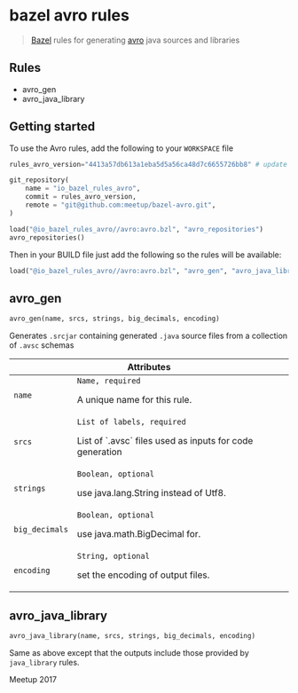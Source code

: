 # bazel avro rules

> [Bazel](https://bazel.build/) rules for generating [avro](https://avro.apache.org/) java sources and libraries

## Rules

* avro_gen
* avro_java_library

## Getting started

To use the Avro rules, add the following to your `WORKSPACE` file

```python
rules_avro_version="4413a57db613a1eba5d5a56ca48d7c6655726bb8" # update this as needed

git_repository(
    name = "io_bazel_rules_avro",
    commit = rules_avro_version,
    remote = "git@github.com:meetup/bazel-avro.git",
)

load("@io_bazel_rules_avro//avro:avro.bzl", "avro_repositories")
avro_repositories()
```

Then in your BUILD file just add the following so the rules will be available:
```python
load("@io_bazel_rules_avro//avro:avro.bzl", "avro_gen", "avro_java_library")
```

## avro_gen

```python
avro_gen(name, srcs, strings, big_decimals, encoding)
```

Generates `.srcjar` containing generated `.java` source files from a collection of `.avsc` schemas

<table class="table table-condensed table-bordered table-params">
  <colgroup>
    <col class="col-param" />
    <col class="param-description" />
  </colgroup>
  <thead>
    <tr>
      <th colspan="2">Attributes</th>
    </tr>
  </thead>
  <tbody>
    <tr>
      <td><code>name</code></td>
      <td>
        <code>Name, required</code>
        <p>A unique name for this rule.</p>
      </td>
    </tr>
    <tr>
      <td><code>srcs</code></td>
      <td>
        <code>List of labels, required</code>
        <p>
          List of `.avsc` files used as inputs for code generation
        </p>
      </td>
    </tr>
    <tr>
      <td><code>strings</code></td>
      <td>
        <code>Boolean, optional</code>
        <p>use java.lang.String instead of Utf8.</p>
      </td>
    </tr>
    <tr>
      <td><code>big_decimals</code></td>
      <td>
        <code>Boolean, optional</code>
        <p>use java.math.BigDecimal for.</p>
      </td>
    </tr>
    <tr>
      <td><code>encoding</code></td>
      <td>
        <code>String, optional</code>
        <p>set the encoding of output files.</p>
      </td>
    </tr>
  </tbody>
</table>


## avro_java_library

```python
avro_java_library(name, srcs, strings, big_decimals, encoding)
```

Same as above except that the outputs include those provided by `java_library` rules.

Meetup 2017
